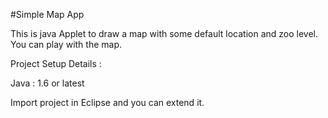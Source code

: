 #Simple Map App

This is java Applet to draw a map with some default location and zoo level.
You can play with the map.

Project Setup Details :

Java : 1.6 or latest

Import project in Eclipse and you can extend it. 

